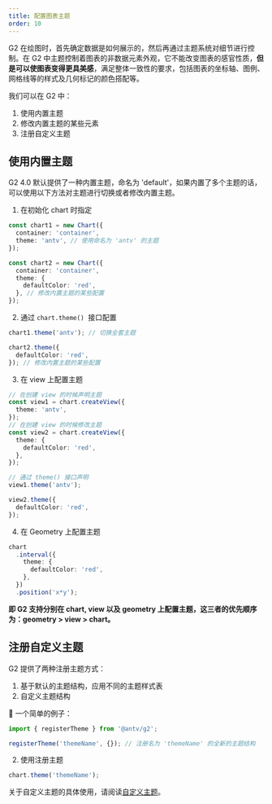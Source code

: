 ```yaml
---
title: 配置图表主题
order: 10
---
```


G2 在绘图时，首先确定数据是如何展示的，然后再通过主题系统对细节进行控制。在 G2 中主题控制着图表的非数据元素外观，它不能改变图表的感官性质，**但是可以使图表变得更具美感**，满足整体一致性的要求，包括图表的坐标轴、图例、网格线等的样式及几何标记的颜色搭配等。

我们可以在 G2 中：

1. 使用内置主题
1. 修改内置主题的某些元素
1. 注册自定义主题

## 使用内置主题

G2 4.0 默认提供了一种内置主题，命名为 'default'，如果内置了多个主题的话，可以使用以下方法对主题进行切换或者修改内置主题。

1. 在初始化 chart 时指定

```typescript
const chart1 = new Chart({
  container: 'container',
  theme: 'antv', // 使用命名为 'antv' 的主题
});

const chart2 = new Chart({
  container: 'container',
  theme: {
    defaultColor: 'red',
  }, // 修改内置主题的某些配置
});
```

2. 通过 `chart.theme()`  接口配置

```typescript
chart1.theme('antv'); // 切换全套主题

chart2.theme({
  defaultColor: 'red',
}); // 修改内置主题的某些配置
```

3. 在 view 上配置主题

```typescript
// 在创建 view 的时候声明主题
const view1 = chart.createView({
  theme: 'antv',
});
// 在创建 view 的时候修改主题
const view2 = chart.createView({
  theme: {
    defaultColor: 'red',
  },
});

// 通过 theme() 接口声明
view1.theme('antv');

view2.theme({
  defaultColor: 'red',
});
```

4. 在 Geometry 上配置主题

```typescript
chart
  .interval({
    theme: {
      defaultColor: 'red',
    },
  })
  .position('x*y');
```

**即 G2 支持分别在 chart, view 以及 geometry 上配置主题，这三者的优先顺序为：geometry > view > chart。**

## 注册自定义主题

G2 提供了两种注册主题方式：

1. 基于默认的主题结构，应用不同的主题样式表
2. 自定义主题结构

🌰 一个简单的例子：

```typescript
import { registerTheme } from '@antv/g2';

registerTheme('themeName', {}); // 注册名为 'themeName' 的全新的主题结构
```

2. 使用注册主题

```typescript
chart.theme('themeName');
```

关于自定义主题的具体使用，请阅读[自定义主题](../developer/registertheme)。
